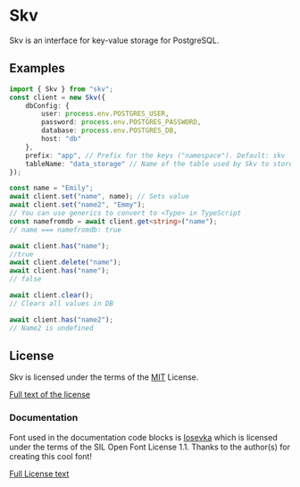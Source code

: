 # Skv

Skv is an interface for key-value storage for PostgreSQL.

## Examples

```typescript
import { Skv } from "skv";
const client = new Skv({
    dbConfig: {
        user: process.env.POSTGRES_USER,
        password: process.env.POSTGRES_PASSWORD,
        database: process.env.POSTGRES_DB,
        host: "db"
    },
    prefix: "app", // Prefix for the keys ("namespace"). Default: skv
    tableName: "data_storage" // Name of the table used by Skv to store data (default: skv)
});

const name = "Emily";
await client.set("name", name); // Sets value
await client.set("name2", "Emmy");
// You can use generics to convert to <Type> in TypeScript
const namefromdb = await client.get<string>("name");
// name === namefromdb: true

await client.has("name");
//true
await client.delete("name");
await client.has("name");
// false

await client.clear();
// Clears all values in DB

await client.has("name2");
// Name2 is undefined
```

## License

Skv is licensed under the terms of the [MIT](https://opensource.org/licenses/MIT) License.

[Full text of the license](/LICENSE)

### Documentation

Font used in the documentation code blocks is [Iosevka](https://github.com/be5invis/Iosevka) which is licensed under the terms of the SIL Open Font License 1.1. Thanks to the author(s) for creating this cool font!

[Full License text](doc/LICENSE_IOSEVKA.md)
